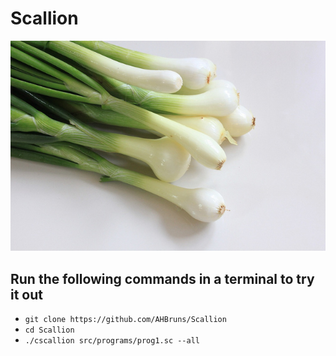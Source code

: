 # Scallion
![Scallion](logo.jpeg)

## Run the following commands in a terminal to try it out
- `git clone https://github.com/AHBruns/Scallion`
- `cd Scallion`
- `./cscallion src/programs/prog1.sc --all`
